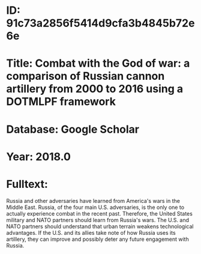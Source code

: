 # ID: 91c73a2856f5414d9cfa3b4845b72e6e
# Title: Combat with the God of war: a comparison of Russian cannon artillery from 2000 to 2016 using a DOTMLPF framework
# Database: Google Scholar
# Year: 2018.0
# Fulltext:
Russia and other adversaries have learned from America's wars in the Middle East.
Russia, of the four main U.S. adversaries, is the only one to actually experience combat in the recent past.
Therefore, the United States military and NATO partners should learn from Russia's wars.
The U.S. and NATO partners should understand that urban terrain weakens technological advantages.
If the U.S. and its allies take note of how Russia uses its artillery, they can improve and possibly deter any future engagement with Russia.